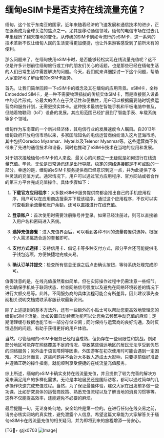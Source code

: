 # 缅甸eSIM卡是否支持在线流量充值？

缅甸，这个位于东南亚的国家，近年来随着经济的飞速发展和通信技术的进步，正在逐渐成为全球关注的焦点之一。尤其是移动通信领域，缅甸的电信市场在过去几年里经历了翻天覆地的变化。从传统的SIM卡到如今流行的eSIM卡，这一系列的技术革新不仅让缅甸人民的生活变得更加便捷，也让外来游客感受到了前所未有的便利。

那么问题来了，在缅甸使用eSIM卡时，是否能够轻松实现在线流量充值呢？这不仅是许多计划前往缅甸旅行或工作的朋友们关心的话题，也是那些已经在缅甸生活的人们日常生活中需要解决的问题。今天，我们就来详细探讨一下这个问题，帮助大家更好地了解缅甸的eSIM卡服务。

首先，让我们简单回顾一下eSIM卡的概念及其在缅甸的应用背景。eSIM卡，全称Embedded SIM卡，是一种不需要物理插拔的传统实体SIM卡，而是直接嵌入设备中的芯片形式。它最大的优点在于灵活性和便携性，用户可以根据需要随时切换运营商和服务计划，无需更换实体卡。这种技术最初在智能手机和平板电脑中普及，但随着物联网（IoT）设备的发展，其应用范围已经扩展到了智能手表、车载系统等多个领域。

缅甸作为东南亚的一个新兴经济体，其电信行业的发展速度令人瞩目。自2013年缅甸政府开放电信市场以来，多家国际知名的电信运营商纷纷涌入这片蓝海市场，其中包括Ooredoo Myanmar、Mytel以及Telenor Myanmar等。这些运营商不仅带来了先进的通信技术和设备，同时也推动了eSIM卡技术在当地的应用和发展。

对于初次接触缅甸eSIM卡的人来说，最关心的问题之一无疑就是如何进行在线流量充值。毕竟，无论是日常通讯还是出行导航，稳定的网络连接都是不可或缺的一部分。幸运的是，缅甸的eSIM卡服务提供商已经意识到这一点，并为此提供了多种灵活的充值方式。通常情况下，用户可以通过官方应用程序、官方网站或者合作的第三方平台完成充值操作。具体步骤如下：

1. **下载官方应用程序**：大多数eSIM卡服务提供商都会推出自己的手机应用程序，用户可以在应用商店搜索并下载该程序。通过这个应用程序，不仅可以实时查看剩余流量和账户余额，还可以直接进行在线充值。

2. **登录账户**：首次使用时需要注册账号并登录。如果已经注册过，则可以直接输入用户名和密码进入系统。

3. **选择充值套餐**：进入充值界面后，可以看到各种不同的流量套餐供选择。根据个人需求挑选合适的套餐即可。

4. **支付方式选择**：支持信用卡、借记卡等多种支付方式，部分平台还可能提供电子钱包选项，方便快捷地完成交易。

5. **确认订单并提交**：检查所有信息无误之后点击确认按钮，等待系统处理完成即可。

值得注意的是，在线充值虽然看似简单，但在实际操作过程中仍需注意一些细节。例如确保手机处于联网状态、检查网络信号强度以及避免在网络环境较差的情况下进行大额交易等。此外，不同服务商的具体流程可能会有所差异，因此建议事先查阅相关说明文档或联系客服获取最新资讯。

除了上述提到的基本方法外，还有一些额外的小贴士可以帮助您更高效地管理您的缅甸eSIM卡流量。比如设置自动续费功能可以让您免去频繁手动充值的麻烦；定期清理缓存数据也能节省一部分存储空间；同时保持与运营商的良好沟通，及时反馈遇到的问题，有助于获得更好的用户体验。

当然，尽管缅甸的eSIM卡服务已经相当成熟，但仍存在一些局限性和挑战。例如部分地区可能存在网络覆盖不足的情况，导致某些偏远地区的居民无法享受到优质的网络服务；另外由于语言障碍等因素，外国游客在初次使用时可能会遇到一定困难。不过总体而言，这些问题并不会对大多数人造成太大影响，只要提前做好准备并遵循正确的操作指南，就能顺利享受便捷的在线流量充值服务。

综上所述，缅甸的eSIM卡确实支持在线流量充值，并且提供了较为完善的解决方案来满足用户的多样化需求。无论是本地居民还是国际访客，都可以通过简单的几步操作快速完成充值过程。当然，为了保证最佳体验，建议大家在出发前多做一些功课，比如研究具体的运营商政策、熟悉充值流程以及了解当地的消费习惯等等。这样不仅能提高效率，还能避免不必要的麻烦。

最后提醒一句，无论身处何地，安全始终是第一位的。在进行任何在线交易之前，请务必核实网站的真实性，避免泄露个人信息。希望这篇文章能为大家解答关于缅甸eSIM卡在线流量充值的相关疑问，并为即将到来的旅程增添一份安心。

[TG💪+ @jx0703 ![Image](https://github.com/user-attachments/assets/dbca1d08-cadb-493c-b0ec-ad6f7a83f270)]